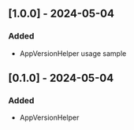 ## [1.0.0] - 2024-05-04

### Added

- AppVersionHelper usage sample

## [0.1.0] - 2024-05-04

### Added

- AppVersionHelper